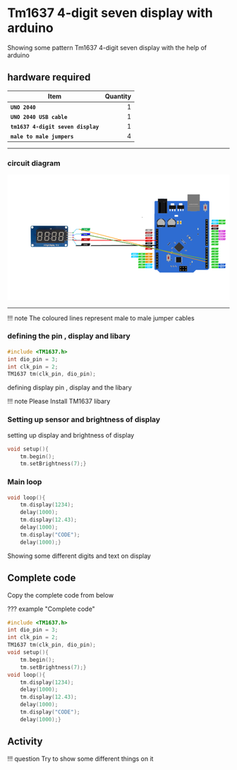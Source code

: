 # Tm1637 4-digit seven display with arduino

Showing some pattern Tm1637 4-digit seven display with the help of arduino

## hardware required

| Item                              | Quantity                          |
| --------------------------------- | --------------------------------: |
| **`UNO 2040 `**                   |  1                                |
| **`UNO 2040 USB cable`**          |  1                                |
| **`tm1637 4-digit seven display`**|  1                                |
| **`male to male jumpers`**        |  4                                |

<hr>


### circuit diagram

![blink led circuit](assets/display.png)
<hr/>

!!! note
    The coloured lines represent male to male jumper cables  <br>
   

### defining the pin , display and libary

```c++
#include <TM1637.h>
int dio_pin = 3;
int clk_pin = 2;
TM1637 tm(clk_pin, dio_pin);
```
 defining display pin , display and  the libary

!!! note
    Please Install TM1637 libary


### Setting up sensor and brightness of display
 
setting up display and brightness of display

```c++
void setup(){
    tm.begin();
    tm.setBrightness(7);}
```

### Main loop
```c++
void loop(){
    tm.display(1234);
    delay(1000);
    tm.display(12.43);
    delay(1000);
    tm.display("CODE");
    delay(1000);}
```
Showing some different digits and text on display 

## Complete code

Copy the complete code from below

??? example "Complete code" 
```c++
#include <TM1637.h>
int dio_pin = 3;
int clk_pin = 2;
TM1637 tm(clk_pin, dio_pin);
void setup(){
    tm.begin();
    tm.setBrightness(7);}
void loop(){
    tm.display(1234);
    delay(1000);
    tm.display(12.43);
    delay(1000);
    tm.display("CODE");
    delay(1000);}
```
## Activity

!!! question
    Try to show some different things on it 
